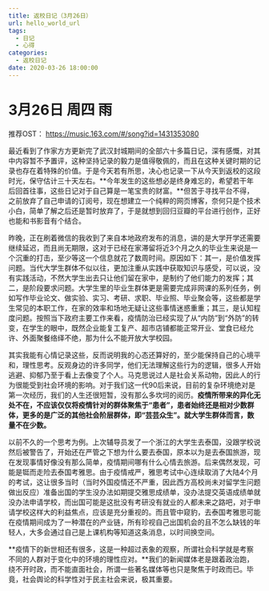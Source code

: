 ```yaml
---
title: 返校日记（3月26日）
url: hello_world_url
tags:
  - 日记
  - 心得
categories:
  - 返校日记
date: 2020-03-26 18:00:00
---
```


# 3月26日 周四 雨

推荐OST： https://music.163.com/#/song?id=1431353080 

最近看到了作家方方更新完了武汉封城期间的全部六十多篇日记，深有感慨，对其中内容暂不予置评，这种坚持记录的毅力是值得敬佩的，而且在这种关键时期的记录也存在着特殊的价值。于是今天若有所思，决心也记录一下从今天到返校的这段时光，保守估计三十天左右。**今年发生的这些想必是终身难忘的，希望若干年后回首往事，这些日记对于自己算是一笔宝贵的财富。**但苦于寻找平台不得，之前放弃了自己申请的订阅号，现在想建立一个纯粹的网页博客，奈何只是个技术小白，简单了解之后还是暂时放弃了，于是就想到回归豆瓣的平台进行创作，正好也能和书影音有个结合。

昨晚，正在刷着微信的我收到了来自本地政府发布的消息，讲的是大学开学还需要继续延迟，而且尚无期限，这对于已经在家滞留将近3个月之久的毕业生来说是一个沉重的打击，至少等这一个信息就花了数周时间。原因如下：其一，是价值发挥问题。当代大学生群体不似以往，更加注重从实践中获取知识与感受，可以说，没有实践活动，不然大学生出去只让他们留在家中，是制约了他们能力的发挥；其二，是阶段要求问题。大学生里的毕业生群体更是需要完成非网课的系列任务，例如写作毕业论文、做实验、实习、考研、求职、毕业照、毕业聚会等，这些都是学生常见的本职工作，在家的效率和场地无疑让这些事情迷惑重重；其三，是认知程度问题。按照当下政府主要工作来看，疫情防治已经实现了从“内防”到“外防”的转变，在学生的眼中，既然企业能复工复产、超市店铺都能正常开业、堂食已经允许、外面聚餐络绎不绝，那为什么不能开放大学校园。

其实我能有心情记录这些，反而说明我的心态还算好的，至少能保持自己的心境平和，理性思考。反观身边的许多同学，他们无法理解这些行为的逻辑，很多人开始逃避、抑郁乃至于看上去像变了个人。马克思说过人是社会关系动物，因此人的行为很能受到社会环境的影响。对于我们这一代90后来说，目前的复杂环境绝对是第一次经历，我们的人生还很短暂，没有那么多坎坷的阅历。**疫情所带来的异化无处不在，不应该仅仅将疫情针对的群体聚焦于“患者”，患者始终还是相对少数群体，更多的是广泛的其他社会阶层群体，即“芸芸众生”。就大学生群体而言，数量不在少数。**

以前不久的一个思考为例。上次辅导员发了一个浙江的大学生去泰国，没跟学校说然后被警告了，开始还在严管之下想为什么要去泰国，原本以为是去泰国旅游，现在发现事情好像没有那么简单，疫情期间哪有什么心情去旅游。后来偶然发现，可能是铤而走险去泰国考雅思。由于疫情戒严，雅思考试中心连续取消了大陆4个月的考试，这让很多当时（当时外国疫情还不严重，因此西方高校尚未对留学生问题做出反应）准备出国的学生没办法如期提交雅思成绩单，没办法提交英语成绩单就没办法申请学校，而出国可能是这批没有考研没有就业的人都未来之路吧，对于申请学校这样大的利益焦点，应该是充分重视的。而且管中窥豹，去泰国考雅思可能在疫情期间成为了一种潜在的产业链，所有珍视自己出国机会的且不怎么缺钱的年轻人，大多会通过自己是上课机构等知道这条消息，以时间换空间。

**疫情下的新世相还有很多，这是一种超过表象的观察，所谓社会科学就是考察不同的人群对于变化中的环境的理性应对。**我们的新闻媒体老是跟着政治跑，绕不开时政，而不能直面社会，所谓一些著名媒体等也只是聚焦于时政而已。毕竟，社会舆论的科学性对于民主社会来说，极其重要。
<!-- more -->
